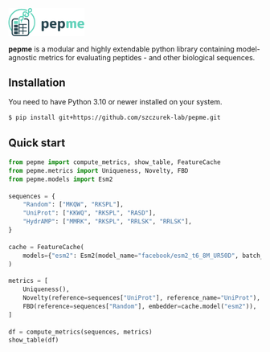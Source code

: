 <p align="left">
    <img src="docs/_static/logo_title.svg" alt="pepme logo" width="30%">
</p>

**pepme** is a modular and highly extendable python library containing model-agnostic metrics for evaluating peptides - and other biological sequences.

## Installation

You need to have Python 3.10 or newer installed on your system.

```bash
$ pip install git+https://github.com/szczurek-lab/pepme.git
```

## Quick start

```python
from pepme import compute_metrics, show_table, FeatureCache
from pepme.metrics import Uniqueness, Novelty, FBD
from pepme.models import Esm2

sequences = {
    "Random": ["MKQW", "RKSPL"],
    "UniProt": ["KKWQ", "RKSPL", "RASD"],
    "HydrAMP": ["MMRK", "RKSPL", "RRLSK", "RRLSK"],
}

cache = FeatureCache(
    models={"esm2": Esm2(model_name="facebook/esm2_t6_8M_UR50D", batch_size=256, device="cpu")}
)

metrics = [
    Uniqueness(),
    Novelty(reference=sequences["UniProt"], reference_name="UniProt"),
    FBD(reference=sequences["Random"], embedder=cache.model("esm2")),
]

df = compute_metrics(sequences, metrics)
show_table(df)
```

